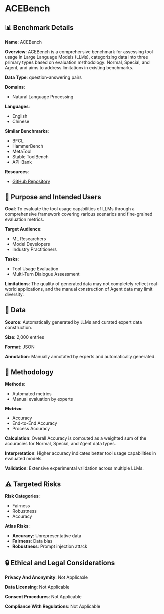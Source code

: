# ACEBench

## 📊 Benchmark Details

**Name**: ACEBench

**Overview**: ACEBench is a comprehensive benchmark for assessing tool usage in Large Language Models (LLMs), categorizing data into three primary types based on evaluation methodology: Normal, Special, and Agent, and aims to address limitations in existing benchmarks.

**Data Type**: question-answering pairs

**Domains**:
- Natural Language Processing

**Languages**:
- English
- Chinese

**Similar Benchmarks**:
- BFCL
- HammerBench
- MetaTool
- Stable ToolBench
- API-Bank

**Resources**:
- [GitHub Repository](https://github.com/user/repo)

## 🎯 Purpose and Intended Users

**Goal**: To evaluate the tool usage capabilities of LLMs through a comprehensive framework covering various scenarios and fine-grained evaluation metrics.

**Target Audience**:
- ML Researchers
- Model Developers
- Industry Practitioners

**Tasks**:
- Tool Usage Evaluation
- Multi-Turn Dialogue Assessment

**Limitations**: The quality of generated data may not completely reflect real-world applications, and the manual construction of Agent data may limit diversity.

## 💾 Data

**Source**: Automatically generated by LLMs and curated expert data construction.

**Size**: 2,000 entries

**Format**: JSON

**Annotation**: Manually annotated by experts and automatically generated.

## 🔬 Methodology

**Methods**:
- Automated metrics
- Manual evaluation by experts

**Metrics**:
- Accuracy
- End-to-End Accuracy
- Process Accuracy

**Calculation**: Overall Accuracy is computed as a weighted sum of the accuracies for Normal, Special, and Agent data types.

**Interpretation**: Higher accuracy indicates better tool usage capabilities in evaluated models.

**Validation**: Extensive experimental validation across multiple LLMs.

## ⚠️ Targeted Risks

**Risk Categories**:
- Fairness
- Robustness
- Accuracy

**Atlas Risks**:
- **Accuracy**: Unrepresentative data
- **Fairness**: Data bias
- **Robustness**: Prompt injection attack

## 🔒 Ethical and Legal Considerations

**Privacy And Anonymity**: Not Applicable

**Data Licensing**: Not Applicable

**Consent Procedures**: Not Applicable

**Compliance With Regulations**: Not Applicable
